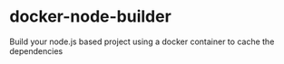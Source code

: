 # docker-node-builder
Build your node.js based project using a docker container to cache the dependencies
